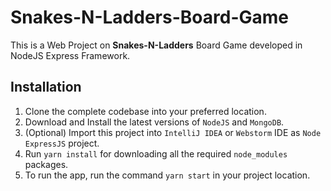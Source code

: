 # Snakes-N-Ladders-Board-Game

This is a Web Project on **Snakes-N-Ladders** Board Game developed in NodeJS Express Framework.

## Installation

1. Clone the complete codebase into your preferred location.
2. Download and Install the latest versions of `NodeJS` and `MongoDB`.
3. (Optional) Import this project into `IntelliJ IDEA` or `Webstorm` IDE as `Node ExpressJS` project.
4. Run `yarn install` for downloading all the required `node_modules` packages.
5. To run the app, run the command `yarn start` in your project location.